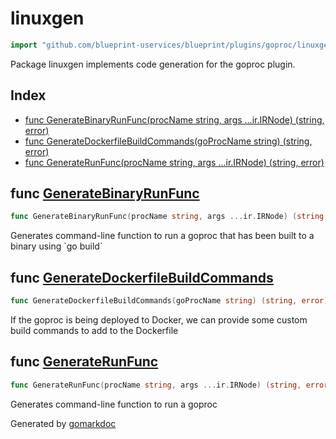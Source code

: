 <!-- Code generated by gomarkdoc. DO NOT EDIT -->

# linuxgen

```go
import "github.com/blueprint-uservices/blueprint/plugins/goproc/linuxgen"
```

Package linuxgen implements code generation for the goproc plugin.

## Index

- [func GenerateBinaryRunFunc\(procName string, args ...ir.IRNode\) \(string, error\)](<#GenerateBinaryRunFunc>)
- [func GenerateDockerfileBuildCommands\(goProcName string\) \(string, error\)](<#GenerateDockerfileBuildCommands>)
- [func GenerateRunFunc\(procName string, args ...ir.IRNode\) \(string, error\)](<#GenerateRunFunc>)


<a name="GenerateBinaryRunFunc"></a>
## func [GenerateBinaryRunFunc](<https://github.com/blueprint-uservices/blueprint/blob/main/plugins/goproc/linuxgen/goproc_runfunc.go#L24>)

```go
func GenerateBinaryRunFunc(procName string, args ...ir.IRNode) (string, error)
```

Generates command\-line function to run a goproc that has been built to a binary using \`go build\`

<a name="GenerateDockerfileBuildCommands"></a>
## func [GenerateDockerfileBuildCommands](<https://github.com/blueprint-uservices/blueprint/blob/main/plugins/goproc/linuxgen/dockerfile_buildcommands.go#L9>)

```go
func GenerateDockerfileBuildCommands(goProcName string) (string, error)
```

If the goproc is being deployed to Docker, we can provide some custom build commands to add to the Dockerfile

<a name="GenerateRunFunc"></a>
## func [GenerateRunFunc](<https://github.com/blueprint-uservices/blueprint/blob/main/plugins/goproc/linuxgen/goproc_runfunc.go#L12>)

```go
func GenerateRunFunc(procName string, args ...ir.IRNode) (string, error)
```

Generates command\-line function to run a goproc

Generated by [gomarkdoc](<https://github.com/princjef/gomarkdoc>)
